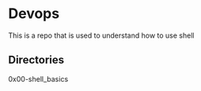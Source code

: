 # Devops
This is a repo that is used to understand how to use shell

## Directories
0x00-shell_basics